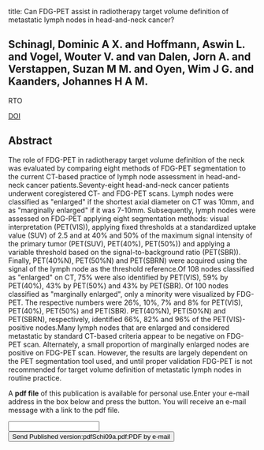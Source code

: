 title: Can FDG-PET assist in radiotherapy target volume definition of metastatic lymph nodes in head-and-neck cancer?

## Schinagl, Dominic A X. and Hoffmann, Aswin L. and Vogel, Wouter V. and van Dalen, Jorn A. and Verstappen, Suzan M M. and Oyen, Wim J G. and Kaanders, Johannes H A M.
RTO

<a href="https://doi.org/10.1016/j.radonc.2009.02.007">DOI</a>

## Abstract
The role of FDG-PET in radiotherapy target volume definition of the neck was evaluated by comparing eight methods of FDG-PET segmentation to the current CT-based practice of lymph node assessment in head-and-neck cancer patients.Seventy-eight head-and-neck cancer patients underwent coregistered CT- and FDG-PET scans. Lymph nodes were classified as "enlarged" if the shortest axial diameter on CT was 10mm, and as "marginally enlarged" if it was 7-10mm. Subsequently, lymph nodes were assessed on FDG-PET applying eight segmentation methods: visual interpretation (PET(VIS)), applying fixed thresholds at a standardized uptake value (SUV) of 2.5 and at 40% and 50% of the maximum signal intensity of the primary tumor (PET(SUV), PET(40%), PET(50%)) and applying a variable threshold based on the signal-to-background ratio (PET(SBR)). Finally, PET(40%N), PET(50%N) and PET(SBRN) were acquired using the signal of the lymph node as the threshold reference.Of 108 nodes classified as "enlarged" on CT, 75% were also identified by PET(VIS), 59% by PET(40%), 43% by PET(50%) and 43% by PET(SBR). Of 100 nodes classified as "marginally enlarged", only a minority were visualized by FDG-PET. The respective numbers were 26%, 10%, 7% and 8% for PET(VIS), PET(40%), PET(50%) and PET(SBR). PET(40%N), PET(50%N) and PET(SBRN), respectively, identified 66%, 82% and 96% of the PET(VIS)-positive nodes.Many lymph nodes that are enlarged and considered metastatic by standard CT-based criteria appear to be negative on FDG-PET scan. Alternately, a small proportion of marginally enlarged nodes are positive on FDG-PET scan. However, the results are largely dependent on the PET segmentation tool used, and until proper validation FDG-PET is not recommended for target volume definition of metastatic lymph nodes in routine practice.

A <b>pdf file</b> of this publication is available for personal use.Enter your e-mail address in the box below and press the button. You will receive an e-mail message with a link to the pdf file.
<form action="sender.php">  <input type="text" name="email">  <input type="submit" value="Send Published version:pdfSchi09a.pdf:PDF by e-mail"></form>